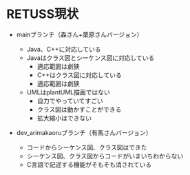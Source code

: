 # RETUSS現状

- mainブランチ（森さん+栗原さんバージョン）
  - Java、C++に対応している
  - Javaはクラス図とシーケンス図に対応している
    - 適応範囲は劇狭
    - C++はクラス図に対応している
    - 適応範囲は劇狭
  - UMLはplantUML描画ではない
    - 自力でやっていてすごい
    - クラス図は動かすことができる
    - 拡大縮小はできない

- dev_arimakaoruブランチ（有馬さんバージョン）
  - コードからシーケンス図、クラス図はできた
  - シーケンス図、クラス図からコードがいまいちわからない
  - C言語で記述する機能がそもそも消されている